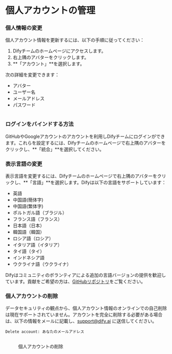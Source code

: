 # 個人アカウントの管理

### 個人情報の変更

個人アカウント情報を更新するには、以下の手順に従ってください：

1. Difyチームのホームページにアクセスします。
2. 右上隅のアバターをクリックします。
3. \*\*「アカウント」\*\*を選択します。

次の詳細を変更できます：

* アバター
* ユーザー名
* メールアドレス
* パスワード

<figure><img src="../../.gitbook/assets/personal-account-management-01.png" alt=""><figcaption></figcaption></figure>

### ログインをバインドする方法

GitHubやGoogleアカウントのアカウントを利用しDifyチームにログインができます。これらを設定するには、Difyチームのホームページで右上隅のアバターをクリックし、\*\*「統合」\*\*を選択してください。

### 表示言語の変更

表示言語を変更するには、Difyチームのホームページで右上隅のアバターをクリックし、\*\*「言語」\*\*を選択します。Difyは以下の言語をサポートしています：

* 英語
* 中国語(簡体字)
* 中国語(繁体字)
* ポルトガル語（ブラジル）
* フランス語（フランス）
* 日本語（日本）
* 韓国語（韓国）
* ロシア語（ロシア）
* イタリア語（イタリア）
* タイ語（タイ）
* インドネシア語
* ウクライナ語（ウクライナ）

Difyはコミュニティのボランティアによる追加の言語バージョンの提供を歓迎しています。貢献をご希望の方は、[GitHubリポジトリ](https://github.com/langgenius/dify/blob/main/CONTRIBUTING.md)をご覧ください。

### 個人アカウントの削除

データセキュリティの観点から、個人アカウント情報のオンラインでの自己削除は現在サポートされていません。アカウントを完全に削除する必要がある場合は、以下の情報をメールに記載し、support@dify.ai に送信してください。

```
Delete account: あなたのメールアドレス
```

<figure><img src="../../.gitbook/assets/personal-account-management-02.png" alt=""><figcaption><p>個人アカウントの削除</p></figcaption></figure>
